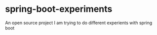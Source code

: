 # spring-boot-experiments
An open source project I am trying to do different experients with spring boot
